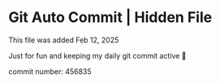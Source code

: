# Git Auto Commit | Hidden File

This file was added Feb 12, 2025

Just for fun and keeping my daily git commit active 🤪

commit number: 456835
